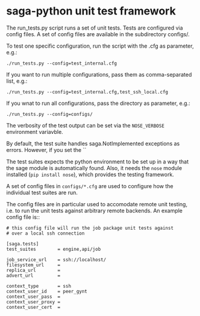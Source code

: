 saga-python unit test framework
===============================

The  run_tests.py script runs a set of unit tests. Tests are configured via 
config files. A set of config files are available in the subdirectory configs/.

To test one specific configuration, run the script with the .cfg as parameter,
e.g.:

```
./run_tests.py --config=test_internal.cfg
```

If you want to run multiple configurations, pass them as comma-separated list, 
e.g.:

```
./run_tests.py --config=test_internal.cfg,test_ssh_local.cfg
```

If you wnat to run all configurations, pass the directory as parameter, e.g.:

```
./run_tests.py --config=configs/
```

The verbosity of the test output can be set via the ``NOSE_VERBOSE`` 
environment variavble.

By default, the test suite handles saga.NotImplemented exceptions as errors.
However, if you set the ``

The test suites expects the python environment to be set up in a way that the
sage module is automatically found.  Also, it needs the ``nose`` module
installed (``pip install nose``), which provides the testing framework.

A set of config files in ``configs/*.cfg`` are used to configure how the
individual test suites are run.

The config files are in particular used to accomodate remote unit testing, i.e.
to run the unit tests against arbitrary remote backends.  An example config file
is::

    # this config file will run the job package unit tests against
    # over a local ssh connection

    [saga.tests]
    test_suites        = engine,api/job

    job_service_url    = ssh://localhost/
    filesystem_url     =
    replica_url        =
    advert_url         =

    context_type       = ssh
    context_user_id    = peer_gynt
    context_user_pass  =
    context_user_proxy =
    context_user_cert  =
